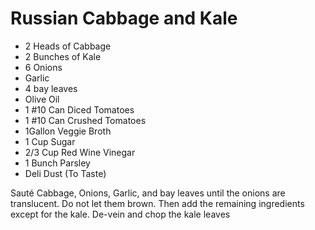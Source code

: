 # Russian Cabbage and Kale

*  2 Heads of Cabbage
* 2 Bunches of Kale
* 6 Onions
* Garlic 
* 4 bay leaves
* Olive Oil
* 1 \#10 Can Diced Tomatoes
* 1 \#10 Can Crushed Tomatoes
* 1Gallon Veggie Broth
* 1 Cup Sugar 
* 2/3 Cup Red Wine Vinegar
* 1 Bunch Parsley
* Deli Dust \(To Taste\)

Sauté Cabbage, Onions, Garlic, and bay leaves until the onions are translucent. Do not let them brown. Then add the remaining ingredients except for the kale. De-vein and chop the kale leaves



